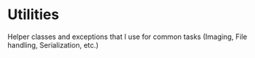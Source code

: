 # Utilities
Helper classes and exceptions that I use for common tasks (Imaging, File handling, Serialization, etc.)
